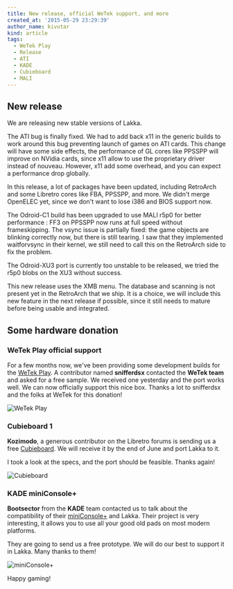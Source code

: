 ```yaml
---
title: New release, official WeTek support, and more
created_at: '2015-05-29 23:29:39'
author_name: kivutar
kind: article
tags:
  - WeTek Play
  - Release
  - ATI
  - KADE
  - Cubieboard
  - MALI
---
```


## New release

We are releasing new stable versions of Lakka.

The ATI bug is finally fixed. We had to add back x11 in the generic builds to work around this bug preventing launch of games on ATI cards. This change will have some side effects, the performance of GL cores like PPSSPP will improve on NVidia cards, since x11 allow to use the proprietary driver instead of nouveau. However, x11 add some overhead, and you can expect a performance drop globally.

In this release, a lot of packages have been updated, including RetroArch and some Libretro cores like FBA, PPSSPP, and more. We didn't merge OpenELEC yet, since we don't want to lose i386 and BIOS support now.

The Odroid-C1 build has been upgraded to use MALI r5p0 for better performance : FF3 on PPSSPP now runs at full speed without frameskipping. The vsync issue is partially fixed: the game objects are blinking correctly now, but there is still tearing. I saw that they implemented waitforvsync in their kernel, we still need to call this on the RetroArch side to fix the problem.

The Odroid-XU3 port is currently too unstable to be released, we tried the r5p0 blobs on the XU3 without success.

This new release uses the XMB menu. The database and scanning is not present yet in the RetroArch that we ship. It is a choice, we will include this new feature in the next release if possible, since it still needs to mature before being usable and integrated.

## Some hardware donation

### WeTek Play official support

For a few months now, we've been providing some development builds for the [WeTek Play](https://wetek.com/product/wetek-play). A contributor named **snifferdsx** contacted the **WeTek team** and asked for a free sample. We received one yesterday and the port works well. We can now officially support this nice box. Thanks a lot to snifferdsx and the folks at WeTek for this donation!

![WeTek Play](media/wetekplay.jpg)

### Cubieboard 1

**Kozimodo**, a generous contributor on the Libretro forums is sending us a free [Cubieboard](http://cubieboard.org/model/cb1/). We will receive it by the end of June and port Lakka to it.

I took a look at the specs, and the port should be feasible. Thanks again!

![Cubieboard](media/cubieboard.jpg)

### KADE miniConsole+

**Bootsector** from the **KADE** team contacted us to talk about the compatibility of their [miniConsole+](https://www.kickstarter.com/projects/kadevice/kade-miniconsole-a-smart-open-source-retro-gaming) and Lakka. Their project is very interesting, it allows you to use all your good old pads on most modern platforms.

They are going to send us a free prototype. We will do our best to support it in Lakka. Many thanks to them!

![miniConsole+](media/kade.png)

Happy gaming!

